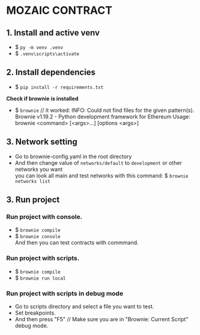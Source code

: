 # MOZAIC CONTRACT
## 1. Install and active venv
- $ `py -m venv .venv` <br /> 
- $ `.venv\scripts\activate`

## 2. Install dependencies
- $ `pip install -r requirements.txt` <br />

<b> Check if brownie is installed </b>
- $ `brownie` // it worked:
INFO: Could not find files for the given pattern(s).
Brownie v1.19.2 - Python development framework for Ethereum
Usage:  brownie \<command> [\<args>...] [options \<args>]

## 3. Network setting
- Go to brownie-config.yaml in the root directory <br/>
- And then change value of `networks/default` to `development` or other networks you want <br />
you can look all main and test networks with this command: $ `brownie networks list`

## 3. Run project
### Run project with console.
- $ `brownie compile` <br />
- $ `brownie console` <br />
And then you can test contracts with commmand.


### Run project with scripts.
- $ `brownie compile` <br />
- $ `brownie run local` <br />

### Run project with scripts in debug mode
- Go to scripts directory and select a file you want to test.<br />
- Set breakpoints.<br />
- And then press "F5"  // Make sure you are in "Brownie: Current Script" debug mode.<br />
